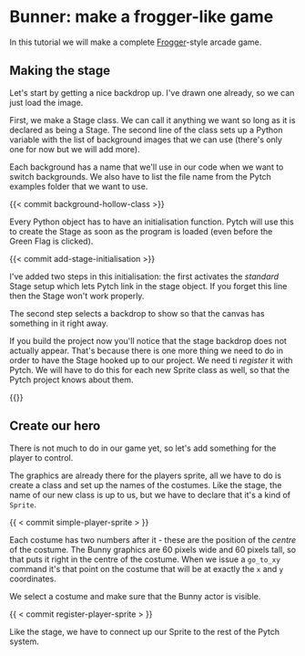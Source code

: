 # Bunner: make a frogger-like game

In this tutorial we will make a complete [Frogger](https://en.wikipedia.org/wiki/Frogger)-style arcade game.

## Making the stage

Let's start by getting a nice backdrop up. I've drawn one already, so we can just load the image.

First, we make a Stage class. We can call it anything we want so long as it is declared as being a Stage. The second line of the class sets up a Python variable with the list of background images that we can use (there's only one for now but we will add more).

Each background has a name that we'll use in our code when we want to switch backgrounds. We also have to list the file name from the Pytch examples folder that we want to use. 

{{< commit background-hollow-class >}}

Every Python object has to have an initialisation function. Pytch will use this to create the Stage as soon as the program is loaded (even before the Green Flag is clicked).

{{< commit add-stage-initialisation >}}

I've added two steps in this initialisation: the first activates the _standard_ Stage setup which lets Pytch link in the stage object. If you forget this line then the Stage won't work properly.

The second step selects a backdrop to show so that the canvas has something in it right away.

If you build the project now you'll notice that the stage backdrop does not actually appear. That's because there is one more thing we need to do in order to have the Stage hooked up to our project. We need ti _register_ it with Pytch. We will have to do this for each new Sprite class as well, so that the Pytch project knows about them.

{{<register-stage>}}

## Create our hero

There is not much to do in our game yet, so let's add something for the player to control. 

The graphics are already there for the players sprite, all we have to do is create a class and set up the names of the costumes. Like the stage, the name of our new class is up to us, but we have to declare that it's a kind of ```Sprite```.

{{ < commit simple-player-sprite > }}

Each costume has two numbers after it - these are the position of the _centre_ of the costume. The Bunny graphics are 60 pixels wide and 60 pixels tall, so that puts it right in the centre of the costume. When we issue a ```go_to_xy``` command it's that point on the costume that will be at exactly the ```x``` and ```y``` coordinates.

We select a costume and make sure that the Bunny actor is visible.

{{ < commit register-player-sprite > }}

Like the stage, we have to connect up our Sprite to the rest of the Pytch system.

